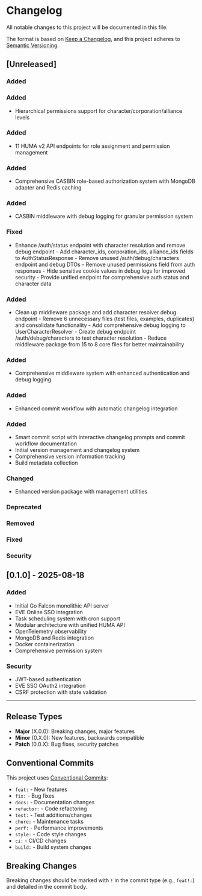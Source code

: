 # Changelog

All notable changes to this project will be documented in this file.

The format is based on [Keep a Changelog](https://keepachangelog.com/en/1.0.0/),
and this project adheres to [Semantic Versioning](https://semver.org/spec/v2.0.0.html).

## [Unreleased]

### Added

### Added

- Hierarchical permissions support for character/corporation/alliance levels

### Added

- 11 HUMA v2 API endpoints for role assignment and permission management

### Added

- Comprehensive CASBIN role-based authorization system with MongoDB adapter and Redis caching

### Added

- CASBIN middleware with debug logging for granular permission system

### Fixed

- Enhance /auth/status endpoint with character resolution and remove debug endpoint - Add character_ids, corporation_ids, alliance_ids fields to AuthStatusResponse - Remove unused /auth/debug/characters endpoint and debug DTOs - Remove unused permissions field from auth responses - Hide sensitive cookie values in debug logs for improved security - Provide unified endpoint for comprehensive auth status and character data

### Added

- Clean up middleware package and add character resolver debug endpoint - Remove 6 unnecessary files (test files, examples, duplicates) and consolidate functionality - Add comprehensive debug logging to UserCharacterResolver - Create debug endpoint /auth/debug/characters to test character resolution - Reduce middleware package from 15 to 8 core files for better maintainability

### Added

- Comprehensive middleware system with enhanced authentication and debug logging

### Added

- Enhanced commit workflow with automatic changelog integration

### Added

- Smart commit script with interactive changelog prompts and commit workflow documentation
- Initial version management and changelog system
- Comprehensive version information tracking
- Build metadata collection

### Changed
- Enhanced version package with management utilities

### Deprecated

### Removed

### Fixed

### Security

## [0.1.0] - 2025-08-18

### Added
- Initial Go Falcon monolithic API server
- EVE Online SSO integration
- Task scheduling system with cron support
- Modular architecture with unified HUMA API
- OpenTelemetry observability
- MongoDB and Redis integration
- Docker containerization
- Comprehensive permission system

### Security
- JWT-based authentication
- EVE SSO OAuth2 integration
- CSRF protection with state validation

---

## Release Types

- **Major** (X.0.0): Breaking changes, major features
- **Minor** (0.X.0): New features, backwards compatible
- **Patch** (0.0.X): Bug fixes, security patches

## Conventional Commits

This project uses [Conventional Commits](https://www.conventionalcommits.org/):

- `feat:` - New features
- `fix:` - Bug fixes
- `docs:` - Documentation changes
- `refactor:` - Code refactoring
- `test:` - Test additions/changes
- `chore:` - Maintenance tasks
- `perf:` - Performance improvements
- `style:` - Code style changes
- `ci:` - CI/CD changes
- `build:` - Build system changes

## Breaking Changes

Breaking changes should be marked with `!` in the commit type (e.g., `feat!:`) and detailed in the commit body.